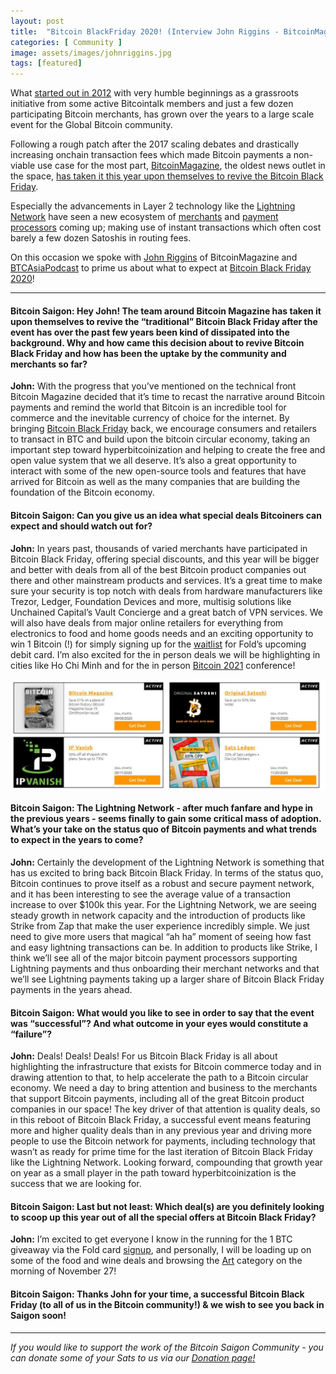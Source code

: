 ```yaml
---
layout: post
title:  "Bitcoin BlackFriday 2020! (Interview John Riggins - BitcoinMagazine)"
categories: [ Community ]
image: assets/images/johnriggins.jpg
tags: [featured]
---
```


What [started out in 2012](https://bitcointalk.org/index.php?topic=120886.0) with very humble beginnings as a grassroots initiative from some active Bitcointalk members and just a few dozen participating Bitcoin merchants, has grown over the years to a large scale event for the Global Bitcoin community.

Following a rough patch after the 2017 scaling debates and drastically increasing onchain transaction fees which made Bitcoin payments a non-viable use case for the most part, [BitcoinMagazine](https://bitcoinmagazine.com/), the oldest news outlet in the space, [has taken it this year upon themselves to revive the Bitcoin Black Friday](https://bitcoinmagazine.com/articles/bitcoin-black-friday-2020-will-host-major-discounts-for-btc-payments).

Especially the advancements in Layer 2 technology like the [Lightning Network](https://lightning.network/) have seen a new ecosystem of [merchants](https://bitcoinsaigon.org/sats-bitcoin-merchants-directory-saigon.html) and [payment processors](https://neutronpay.com/) coming up; making use of instant transactions which often cost barely a few dozen Satoshis in routing fees.

On this occasion we spoke with [John Riggins](https://www.twitter.com/DistRiggs) of BitcoinMagazine and [BTCAsiaPodcast](https://www.twitter.com/btcasiapod) to prime us about what to expect at [Bitcoin Black Friday 2020](https://www.bitcoinblackfriday.com/)!

---

#### Bitcoin Saigon: Hey John! The team around Bitcoin Magazine has taken it upon themselves to revive the “traditional” Bitcoin Black Friday after the event has over the past few years been kind of dissipated into the background. Why and how came this decision about to revive Bitcoin Black Friday and how has been the uptake by the community and merchants so far?

**John:** With the progress that you’ve mentioned on the technical front Bitcoin Magazine decided that it’s time to recast the narrative around Bitcoin payments and remind the world that Bitcoin is an incredible tool for commerce and the inevitable currency of choice for the internet. By bringing [Bitcoin Black Friday](https://www.bitcoinblackfriday.com/) back, we encourage consumers and retailers to transact in BTC and build upon the bitcoin circular economy, taking an important step toward hyperbitcoinization and helping to create the free and open value system that we all deserve. It’s also a great opportunity to interact with some of the new open-source tools and features that have arrived for Bitcoin as well as the many companies that are building the foundation of the Bitcoin economy.

#### Bitcoin Saigon: Can you give us an idea what special deals Bitcoiners can expect and should watch out for? 

**John:** In years past, thousands of varied merchants have participated in Bitcoin Black Friday, offering special discounts, and this year will be bigger and better with deals from all of the best Bitcoin product companies out there and other mainstream products and services. It’s a great time to make sure your security is top notch with deals from hardware manufacturers like Trezor, Ledger, Foundation Devices and more, multisig solutions like Unchained Capital’s Vault Concierge and a great batch of VPN services. We will also have deals from major online retailers for everything from electronics to food and home goods needs and an exciting opportunity to win 1 Bitcoin (!) for simply signing up for the [waitlist](https://foldapp.com/blackfriday/) for Fold’s upcoming debit card. I’m also excited for the in person deals we will be highlighting in cities like Ho Chi Minh and for the in person [Bitcoin 2021](https://b.tc/conference) conference!

[![Many spicy deals expecting you at Bitcoin Black Friday - click to see the full overview](../assets/images/blackfridaydeals.jpg)](https://www.bitcoinblackfriday.com/)

#### Bitcoin Saigon: The Lightning Network - after much fanfare and hype in the previous years - seems finally to gain some critical mass of adoption. What’s your take on the status quo of Bitcoin payments and what trends to expect in the years to come?

**John:** Certainly the development of the Lightning Network is something that has us excited to bring back Bitcoin Black Friday. In terms of the status quo, Bitcoin continues to prove itself as a robust and secure payment network, and it has been interesting to see the average value of a  transaction increase to over $100k this year. For the Lightning Network, we are seeing steady growth in network capacity and the introduction of products like Strike from Zap that make the user experience incredibly simple. We just need to give more users that magical “ah ha” moment of seeing how fast and easy lightning transactions can be. In addition to products like Strike, I think we’ll see all of the major bitcoin payment processors supporting Lightning payments and thus onboarding their merchant networks and that we’ll see Lightning payments taking up a larger share of Bitcoin Black Friday payments in the years ahead.

#### Bitcoin Saigon: What would you like to see in order to say that the event was “successful”? And what outcome in your eyes would constitute a “failure”?

**John:** Deals! Deals! Deals! For us Bitcoin Black Friday is all about highlighting the infrastructure that exists for Bitcoin commerce today and in drawing attention to that, to help accelerate the path to a Bitcoin circular economy. We need a day to bring attention and business to the merchants that support Bitcoin payments, including all of the great Bitcoin product companies in our space! The key driver of that attention is quality deals, so in this reboot of Bitcoin Black Friday, a successful event means featuring more and higher quality deals than in any previous year and driving more people to use the Bitcoin network for payments, including technology that wasn’t as ready for prime time for the last iteration of Bitcoin Black Friday like the Lightning Network. Looking forward, compounding that growth year on year as a small player in the  path toward hyperbitcoinization is the success that we are looking for. 

#### Bitcoin Saigon: Last but not least: Which deal(s) are you definitely looking to scoop up this year out of all the special offers at Bitcoin Black Friday?

**John:** I’m excited to get everyone I know in the running for the 1 BTC giveaway via the Fold card [signup](https://foldapp.com/blackfriday/), and personally, I will be loading up on some of the food and wine deals and browsing the [Art](https://www.bitcoinblackfriday.com/art) category on the morning of November 27!

#### Bitcoin Saigon: Thanks John for your time, a successful Bitcoin Black Friday (to all of us in the Bitcoin community!) & we wish to see you back in Saigon soon!

------------

*If you would like to support the work of the Bitcoin Saigon Community - you can donate some of your Sats to us via our [Donation page!](https://bitcoinsaigon.org/donate-satoshis)*

